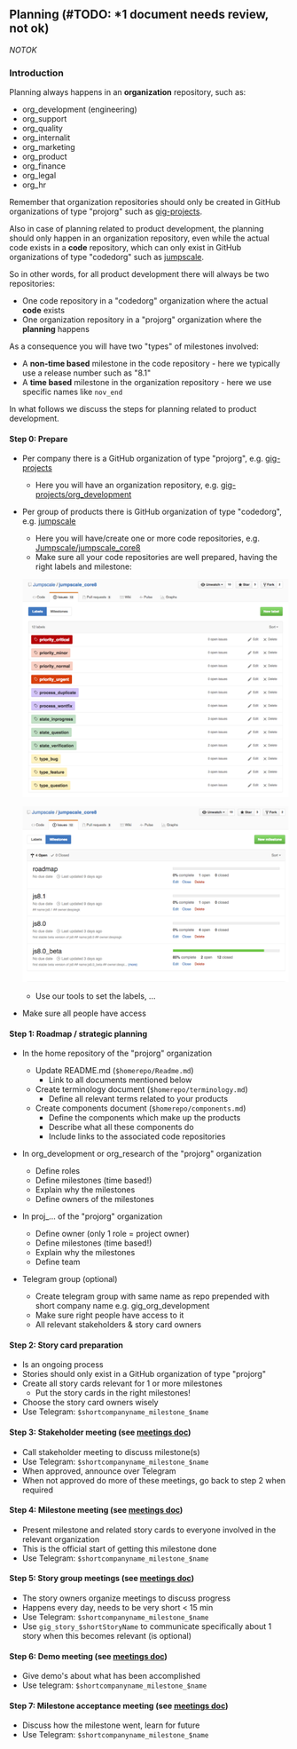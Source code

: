 ## Planning (#TODO: *1 document needs review, not ok)

*NOTOK*

### Introduction

Planning always happens in an **organization** repository, such as:

- org_development (engineering)
- org_support
- org_quality
- org_internalit
- org_marketing
- org_product
- org_finance
- org_legal
- org_hr

Remember that organization repositories should only be created in GitHub organizations of type "projorg" such as [gig-projects](https://github.com/gig-projects).

Also in case of planning related to product development, the planning should only happen in an organization repository, even while the actual code exists in a **code** repository, which can only exist in GitHub organizations of type "codedorg" such as [jumpscale](https://github.com/jumpscale).

So in other words, for all product development there will always be two repositories:

- One code repository in a "codedorg" organization where the actual **code** exists
- One organization repository in a "projorg" organization where the **planning** happens

As a consequence you will have two "types" of milestones involved:
- A **non-time based** milestone in the code repository - here we typically use a release number such as "8.1"
- A **time based** milestone in the organization repository - here we use specific names like ```nov_end```

In what follows we discuss the steps for planning related to product development.


#### Step 0: Prepare

- Per company there is a GitHub organization of type "projorg", e.g. [gig-projects](https://github.com/gig-projects)
  - Here you will have an organization repository, e.g. [gig-projects/org_development](https://github.com/gig-projects/org_development)
- Per group of products there is GitHub organization of type "codedorg", e.g. [jumpscale](https://github.com/jumpscale)
  - Here you will have/create one or more code repositories, e.g. [Jumpscale/jumpscale_core8](https://github.com/Jumpscale/jumpscale_core8)
  - Make sure all your code repositories are well prepared, having the right labels and milestone:

  ![](labels.png)

  ![](milestones.png)

  - Use our tools to set the labels, ...
- Make sure all people have access


#### Step 1: Roadmap / strategic planning

- In the home repository of the "projorg" organization
  - Update README.md (```$homerepo/Readme.md```)
    - Link to all documents mentioned below
  - Create terminology document (```$homerepo/terminology.md```)
    - Define all relevant terms related to your products
  - Create components document (```$homerepo/components.md```)
    - Define the components which make up the products
    - Describe what all these components do
    - Include links to the associated code repositories

- In org_development or org_research of the "projorg" organization
  - Define roles
  - Define milestones (time based!)
  - Explain why the milestones
  - Define owners of the milestones

- In proj_... of the "projorg" organization
  - Define owner (only 1 role = project owner)
  - Define milestones (time based!)
  - Explain why the milestones
  - Define team

- Telegram group (optional)
  - Create telegram group with same name as repo prepended with short company name e.g. gig_org_development
  - Make sure right people have access to it
  - All relevant stakeholders & story card owners


#### Step 2: Story card preparation

- Is an ongoing process
- Stories should only exist in a GitHub organization of type "projorg"
- Create all story cards relevant for 1 or more milestones
    - Put the story cards in the right milestones!
- Choose the story card owners wisely
- Use Telegram: ```$shortcompanyname_milestone_$name```


#### Step 3: Stakeholder meeting (see [meetings doc](meetings.md))

- Call stakeholder meeting to discuss milestone(s)
- Use Telegram: ```$shortcompanyname_milestone_$name```
- When approved, announce over Telegram
- When not approved do more of these meetings, go back to step 2 when required


#### Step 4: Milestone meeting (see [meetings doc](meetings.md))

- Present milestone and related story cards to everyone involved in the relevant organization
- This is the official start of getting this milestone done
- Use Telegram: ```$shortcompanyname_milestone_$name```


#### Step 5: Story group meetings (see [meetings doc](meetings.md))

- The story owners organize meetings to discuss progress
- Happens every day, needs to be very short < 15 min
- Use Telegram: ```$shortcompanyname_milestone_$name```
- Use ```gig_story_$shortStoryName``` to communicate specifically about 1 story when this becomes relevant (is optional)


#### Step 6: Demo meeting (see [meetings doc](meetings.md))

- Give demo's about what has been accomplished
- Use telegram: ```$shortcompanyname_milestone_$name```


#### Step 7: Milestone acceptance meeting (see [meetings doc](meetings.md))

- Discuss how the milestone went, learn for future
- Use Telegram: ```$shortcompanyname_milestone_$name```
